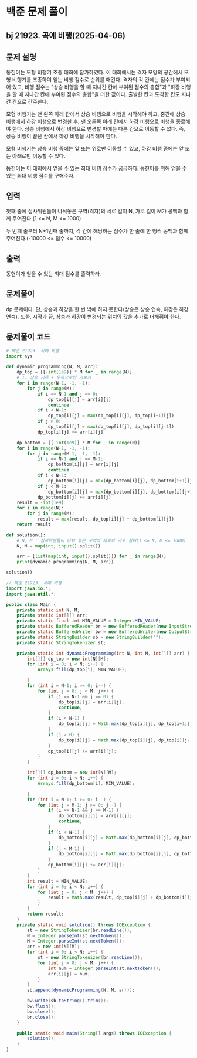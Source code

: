 # 백준 문제 풀이

## bj 21923. 곡예 비행(2025-04-06)

## 문제 설명

동헌이는 모형 비행기 조종 대회에 참가하였다. 이 대회에서는 격자 모양의 공간에서 모형 비행기를 조종하여 얻는 비행 점수로 순위를 매긴다. 격자의 각 칸에는 점수가 부여되어 있고, 비행 점수는 "상승 비행을 할 때 지나간 칸에 부여된 점수의 총합"과 "하강 비행을 할 때 지나간 칸에 부여된 점수의 총합"을 더한 값이다. 출발한 칸과 도착한 칸도 지나간 칸으로 간주한다.

모형 비행기는 맨 왼쪽 아래 칸에서 상승 비행으로 비행을 시작해야 하고, 중간에 상승 비행에서 하강 비행으로 변경한 후, 맨 오른쪽 아래 칸에서 하강 비행으로 비행을 종료해야 한다. 상승 비행에서 하강 비행으로 변경할 때에는 다른 칸으로 이동할 수 없다. 즉, 상승 비행이 끝난 칸에서 하강 비행을 시작해야 한다.

모형 비행기는 상승 비행 중에는 앞 또는 위로만 이동할 수 있고, 하강 비행 중에는 앞 또는 아래로만 이동할 수 있다.

동헌이는 이 대회에서 얻을 수 있는 최대 비행 점수가 궁금하다. 동헌이를 위해 얻을 수 있는 최대 비행 점수를 구해주자.

## 입력

첫째 줄에 심사위원들이 나눠놓은 구역(격자)의 세로 길이 N, 가로 길이 M가 공백과 함께 주어진다.(1 <= N, M <= 1000)

두 번째 줄부터 N+1번째 줄까지, 각 칸에 해당하는 점수가 한 줄에 한 행씩 공백과 함께 주어진다.(-10000 <= 점수 <= 10000)

## 출력

동헌이가 얻을 수 있는 최대 점수를 출력하라.

## 문제풀이

dp 문제이다. 단, 상승과 하강을 한 번 밖에 하지 못한다(상승은 상승 연속, 하강은 하강 연속). 또한, 시작과 끝, 상승과 하강이 변경되는 위치의 값을 추가로 더해줘야 한다.

## 문제풀이 코드

```python
# 백준 21923. 곡예 비행
import sys

def dynamic_programming(N, M, arr):
    dp_top = [[-int(1e9)] * M for _ in range(N)]
    # 1. 상승 기류 + 우측으로만 가보기
    for i in range(N-1, -1, -1):
        for j in range(M):
            if i == N-1 and j == 0:
                dp_top[i][j] = arr[i][j]
                continue
            if i < N-1:
                dp_top[i][j] = max(dp_top[i][j], dp_top[i+1][j])
            if j > 0:
                dp_top[i][j] = max(dp_top[i][j], dp_top[i][j-1])
            dp_top[i][j] += arr[i][j]

    dp_bottom = [[-int(1e9)] * M for _ in range(N)]
    for i in range(N-1, -1, -1):
        for j in range(M-1, -1, -1):
            if i == N-1 and j == M-1:
                dp_bottom[i][j] = arr[i][j]
                continue
            if i < N-1:
                dp_bottom[i][j] = max(dp_bottom[i][j], dp_bottom[i+1][j])
            if j < M-1:
                dp_bottom[i][j] = max(dp_bottom[i][j], dp_bottom[i][j+1])
            dp_bottom[i][j] += arr[i][j]
    result = -int(1e9)
    for i in range(N):
        for j in range(M):
            result = max(result, dp_top[i][j] + dp_bottom[i][j])
    return result

def solution():
    # N, M : 심사위원들이 나눠 놓은 구역의 세로와 가로 길이(1 <= N, M <= 1000)
    N, M = map(int, input().split())

    arr = [list(map(int, input().split())) for _ in range(N)]
    print(dynamic_programming(N, M, arr))

solution()
```

```java
// 백준 21923. 곡예 비행
import java.io.*;
import java.util.*;

public class Main {
    private static int N, M;
    private static int[][] arr;
    private static final int MIN_VALUE = Integer.MIN_VALUE;
    private static BufferedReader br = new BufferedReader(new InputStreamReader(System.in));
    private static BufferedWriter bw = new BufferedWriter(new OutputStreamWriter(System.out));
    private static StringBuilder sb = new StringBuilder("");
    private static StringTokenizer st;

    private static int dynamicProgramming(int N, int M, int[][] arr) {
        int[][] dp_top = new int[N][M];
        for (int i = 0; i < N; i++) {
            Arrays.fill(dp_top[i], MIN_VALUE);

        }
        for (int i = N-1; i >= 0; i--) {
            for (int j = 0; j < M; j++) {
                if (i == N-1 && j == 0) {
                    dp_top[i][j] = arr[i][j];
                    continue;
                }
                if (i < N-1) {
                    dp_top[i][j] = Math.max(dp_top[i][j], dp_top[i+1][j]);
                }
                if (j > 0) {
                    dp_top[i][j] = Math.max(dp_top[i][j], dp_top[i][j-1]);
                }
                dp_top[i][j] += arr[i][j];
            }
        }

        int[][] dp_bottom = new int[N][M];
        for (int i = 0; i < N; i++) {
            Arrays.fill(dp_bottom[i], MIN_VALUE);

        }
        for (int i = N-1; i >= 0; i--) {
            for (int j = M-1; j >= 0; j--) {
                if (i == N-1 && j == M-1) {
                    dp_bottom[i][j] = arr[i][j];
                    continue;
                }
                if (i < N-1) {
                    dp_bottom[i][j] = Math.max(dp_bottom[i][j], dp_bottom[i+1][j]);
                }
                if (j < M-1) {
                    dp_bottom[i][j] = Math.max(dp_bottom[i][j], dp_bottom[i][j+1]);
                }
                dp_bottom[i][j] += arr[i][j];
            }
        }
        int result = MIN_VALUE;
        for (int i = 0; i < N; i++) {
            for (int j = 0; j < M; j++) {
                result = Math.max(result, dp_top[i][j] + dp_bottom[i][j]);
            }
        }
        return result;
    }
    private static void solution() throws IOException {
        st = new StringTokenizer(br.readLine());
        N = Integer.parseInt(st.nextToken());
        M = Integer.parseInt(st.nextToken());
        arr = new int[N][M];
        for (int i = 0; i < N; i++) {
            st = new StringTokenizer(br.readLine());
            for (int j = 0; j < M; j++) {
                int num = Integer.parseInt(st.nextToken());
                arr[i][j] = num;
            }
        }
        sb.append(dynamicProgramming(N, M, arr));

        bw.write(sb.toString().trim());
        bw.flush();
        bw.close();
        br.close();
    }

    public static void main(String[] args) throws IOException {
        solution();
    }
}
```
